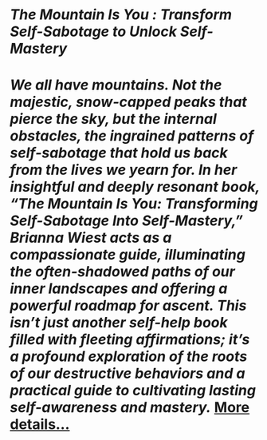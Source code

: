 # *The Mountain Is You : Transform Self-Sabotage to Unlock Self-Mastery*

# *We all have mountains. Not the majestic, snow-capped peaks that pierce the sky, but the internal obstacles, the ingrained patterns of self-sabotage that hold us back from the lives we yearn for. In her insightful and deeply resonant book, “The Mountain Is You: Transforming Self-Sabotage Into Self-Mastery,” Brianna Wiest acts as a compassionate guide, illuminating the often-shadowed paths of our inner landscapes and offering a powerful roadmap for ascent. This isn’t just another self-help book filled with fleeting affirmations; it’s a profound exploration of the roots of our destructive behaviors and a practical guide to cultivating lasting self-awareness and mastery.* [More details…](https://spiritualkhazaana.com/the-mountain-is-you-transform-self-sabotage/)
